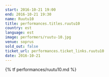 ```yaml
---
start: 2016-10-21 19:00
end: 2016-10-21 19:30
name: Ruutu10
title: performances.titles.ruutu10
country: est
language: est
image: performers/ruutu-10.jpg
venue: soprus
sold_out: false
ticket_url: performances.ticket_links.ruutu10
date: 2016-10-21
---
```


{% tf performances/ruutu10.md %}
